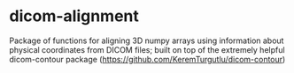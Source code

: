 # dicom-alignment
Package of functions for aligning 3D numpy arrays using information about physical coordinates from DICOM files; built on top of the extremely helpful dicom-contour package (https://github.com/KeremTurgutlu/dicom-contour)
